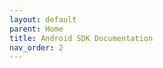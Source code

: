 ```yaml
---
layout: default
parent: Home
title: Android SDK Documentation 
nav_order: 2
---
```


<meta http-equiv = "refresh" content = "url = https://developers.idwise.com/idwise-android-sdk-documentation" />
